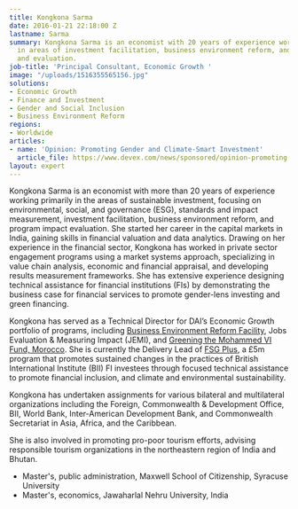 ```yaml
---
title: Kongkona Sarma
date: 2016-01-21 22:18:00 Z
lastname: Sarma
summary: Kongkona Sarma is an economist with 20 years of experience working primarily
  in areas of investment facilitation, business environment reform, and monitoring
  and evaluation.
job-title: 'Principal Consultant, Economic Growth '
image: "/uploads/1516355565156.jpg"
solutions:
- Economic Growth
- Finance and Investment
- Gender and Social Inclusion
- Business Environment Reform
regions:
- Worldwide
articles:
- name: 'Opinion: Promoting Gender and Climate-Smart Investment'
  article_file: https://www.devex.com/news/sponsored/opinion-promoting-gender-and-climate-smart-investment-102072
layout: expert
---
```


Kongkona Sarma is an economist with more than 20 years of experience working primarily in the areas of sustainable investment, focusing on environmental, social, and governance (ESG), standards and impact measurement, investment facilitation, business environment reform, and program impact evaluation. She started her career in the capital markets in India, gaining skills in financial valuation and data analytics. Drawing on her experience in the financial sector, Kongkona has worked in private sector engagement programs using a market systems approach, specializing in value chain analysis, economic and financial appraisal, and developing results measurement frameworks. She has extensive experience designing technical assistance for financial institutions (FIs) by demonstrating the business case for financial services to promote gender-lens investing and green financing. 

Kongkona has served as a Technical Director for DAI’s Economic Growth portfolio of programs, including [Business Environment Reform Facility](https://www.dai.com/our-work/projects/worldwide-business-environment-reform-facility-berf), Jobs Evaluation & Measuring Impact (JEMI), and [Greening the Mohammed VI Fund, Morocco](https://www.dai.com/our-work/projects/morocco-greening-the-mohammed-vi-fund-for-investment-innovation-and-investment-fund-i2f). She is currently the Delivery Lead of [FSG Plus](https://www.dai.com/our-work/projects/cdcs-technical-assistance-facility-for-financial-institutions), a £5m program that promotes sustained changes in the practices of British International Institute (BII) FI investees through focused technical assistance to promote financial inclusion, and climate and environmental sustainability.

Kongkona has undertaken assignments for various bilateral and multilateral organizations including the Foreign, Commonwealth & Development Office, BII, World Bank, Inter-American Development Bank, and Commonwealth Secretariat in Asia, Africa, and the Caribbean. 

She is also involved in promoting pro-poor tourism efforts, advising responsible tourism organizations in the northeastern region of India and Bhutan.

* Master's, public administration, Maxwell School of Citizenship, Syracuse University
* Master's, economics, Jawaharlal Nehru University, India